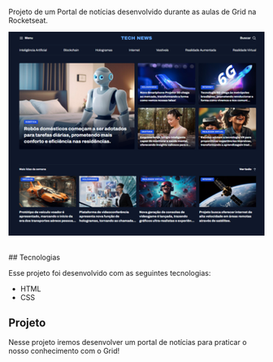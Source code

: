 Projeto de um Portal de notícias desenvolvido durante as aulas de Grid na Rocketseat.

![Prévia do projeto](previa.png)

<br>
## Tecnologias

Esse projeto foi desenvolvido com as seguintes tecnologias:

- HTML
- CSS

## Projeto

Nesse projeto iremos desenvolver um portal de notícias para praticar o nosso conhecimento com o Grid!
